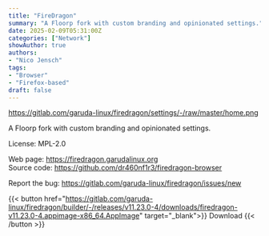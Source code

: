 ```yaml
---
title: "FireDragon"
summary: "A Floorp fork with custom branding and opinionated settings."
date: 2025-02-09T05:31:00Z
categories: ["Network"]
showAuthor: true
authors:
- "Nico Jensch"
tags: 
- "Browser"
- "Firefox-based"
draft: false
---
```


https://gitlab.com/garuda-linux/firedragon/settings/-/raw/master/home.png

A Floorp fork with custom branding and opinionated settings.

License: MPL-2.0

Web page: <https://firedragon.garudalinux.org>  
Source code: <https://github.com/dr460nf1r3/firedragon-browser>

Report the bug: <https://gitlab.com/garuda-linux/firedragon/issues/new>  

{{< button href="https://gitlab.com/garuda-linux/firedragon/builder/-/releases/v11.23.0-4/downloads/firedragon-v11.23.0-4.appimage-x86_64.AppImage" target="_blank">}}
Download
{{< /button >}}